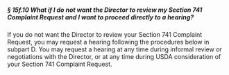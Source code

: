 ##### § 15f.10 What if I do not want the Director to review my Section 741 Complaint Request and I want to proceed directly to a hearing? #####

If you do not want the Director to review your Section 741 Complaint Request, you may request a hearing following the procedures below in subpart D. You may request a hearing at any time during informal review or negotiations with the Director, or at any time during USDA consideration of your Section 741 Complaint Request.